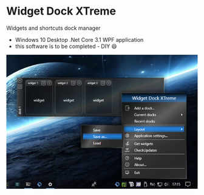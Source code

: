 # Widget Dock XTreme

Widgets and shortcuts dock manager

- Windows 10 Desktop .Net Core 3.1 WPF application 
- this software is to be completed - DIY 😄

![preview](https://github.com/franck-gaspoz/WidgetDockXTreme/blob/master/Doc/preview.png)
